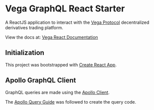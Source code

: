 # Vega GraphQL React Starter

A ReactJS application to interact with the [Vega Protocol](https://vega.xyz/) decentralized derivatives trading platform.

View the docs at: [Vega React Documentation](https://vega-step-by-step.web.app/docs/vega/vega-react/)

## Initialization

This project was bootstrapped with [Create React App](https://github.com/facebook/create-react-app).

## Apollo GraphQL Client

GraphQL queries are made using the [Apollo Client](https://www.apollographql.com/docs/react/get-started/).

The [Apollo Query Guide](https://www.apollographql.com/docs/react/data/queries/) was followed to create the query code.
